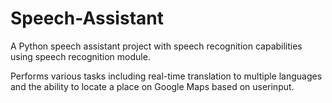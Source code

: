 # Speech-Assistant

A Python speech assistant project with speech recognition capabilities using speech recognition module.

Performs various tasks including real-time translation to multiple languages and the ability to locate a place on
Google Maps based on userinput.

